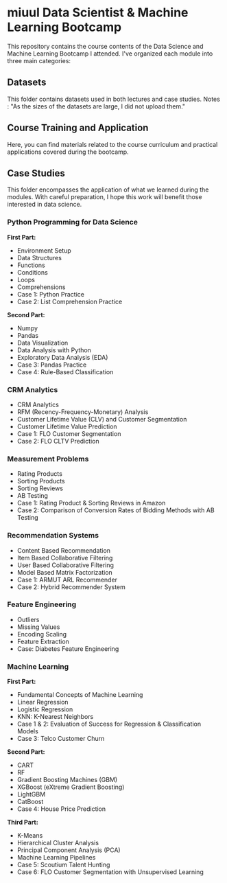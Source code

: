 # miuul Data Scientist & Machine Learning Bootcamp

This repository contains the course contents of the Data Science and Machine Learning Bootcamp I attended. I've organized each module into three main categories:

## Datasets
This folder contains datasets used in both lectures and case studies.
Notes : "As the sizes of the datasets are large, I did not upload them."

## Course Training and Application
Here, you can find materials related to the course curriculum and practical applications covered during the bootcamp.

## Case Studies
This folder encompasses the application of what we learned during the modules. With careful preparation, I hope this work will benefit those interested in data science.

### Python Programming for Data Science
**First Part:**
- Environment Setup
- Data Structures
- Functions
- Conditions
- Loops
- Comprehensions
- Case 1: Python Practice
- Case 2: List Comprehension Practice

**Second Part:**
- Numpy
- Pandas
- Data Visualization
- Data Analysis with Python
- Exploratory Data Analysis (EDA)
- Case 3: Pandas Practice
- Case 4: Rule-Based Classification

### CRM Analytics
- CRM Analytics
- RFM (Recency-Frequency-Monetary) Analysis
- Customer Lifetime Value (CLV) and Customer Segmentation
- Customer Lifetime Value Prediction
- Case 1: FLO Customer Segmentation
- Case 2: FLO CLTV Prediction

### Measurement Problems
- Rating Products
- Sorting Products
- Sorting Reviews
- AB Testing
- Case 1: Rating Product & Sorting Reviews in Amazon
- Case 2: Comparison of Conversion Rates of Bidding Methods with AB Testing

### Recommendation Systems
- Content Based Recommendation
- Item Based Collaborative Filtering
- User Based Collaborative Filtering
- Model Based Matrix Factorization
- Case 1: ARMUT ARL Recommender
- Case 2: Hybrid Recommender System

### Feature Engineering
- Outliers
- Missing Values
- Encoding Scaling
- Feature Extraction
- Case: Diabetes Feature Engineering

### Machine Learning
**First Part:**
- Fundamental Concepts of Machine Learning
- Linear Regression
- Logistic Regression
- KNN: K-Nearest Neighbors
- Case 1 & 2: Evaluation of Success for Regression & Classification Models
- Case 3: Telco Customer Churn

**Second Part:**
- CART
- RF
- Gradient Boosting Machines (GBM)
- XGBoost (eXtreme Gradient Boosting)
- LightGBM
- CatBoost
- Case 4: House Price Prediction

**Third Part:**
- K-Means
- Hierarchical Cluster Analysis
- Principal Component Analysis (PCA)
- Machine Learning Pipelines
- Case 5: Scoutium Talent Hunting
- Case 6: FLO Customer Segmentation with Unsupervised Learning




